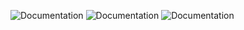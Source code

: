 ![Documentation](https://github.com/rupponi/Scriber/blob/master/res/introduction.PNG)
![Documentation](https://github.com/rupponi/Scriber/blob/master/res/registration.PNG)
![Documentation](https://github.com/rupponi/Scriber/blob/master/res/general.PNG)
